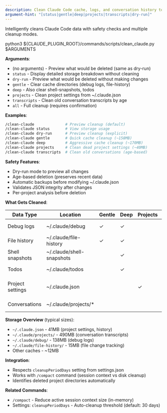 ```yaml
---
description: Clean Claude Code cache, logs, and conversation history to free disk space
argument-hint: "[status|gentle|deep|projects|transcripts|dry-run]"
---
```


Intelligently cleans Claude Code data with safety checks and multiple cleanup modes.

python3 ${CLAUDE_PLUGIN_ROOT}/commands/scripts/clean_claude.py $ARGUMENTS

**Arguments**:

- (no arguments) - Preview what would be deleted (same as dry-run)
- `status` - Display detailed storage breakdown without cleaning
- `dry-run` - Preview what would be deleted without making changes
- `gentle` - Clear cache directories (debug logs, file-history)
- `deep` - Also clear shell-snapshots, todos
- `projects` - Clean project settings from ~/.claude.json
- `transcripts` - Clean old conversation transcripts by age
- `all` - Full cleanup (requires confirmation)

**Examples**:

```bash
/clean-claude              # Preview cleanup (default)
/clean-claude status       # View storage usage
/clean-claude dry-run      # Preview cleanup (explicit)
/clean-claude gentle       # Quick cache cleanup (~158MB)
/clean-claude deep         # Aggressive cache cleanup (~170MB)
/clean-claude projects     # Clean dead project settings (~40MB)
/clean-claude transcripts  # Clean old conversations (age-based)
```

**Safety Features**:

- Dry-run mode to preview all changes
- Age-based deletion (preserves recent data)
- Automatic backups before modifying ~/.claude.json
- Validates JSON integrity after changes
- Per-project analysis before deletion

**What Gets Cleaned**:

| Data Type        | Location                  | Gentle | Deep | Projects | Transcripts | Safe?                       |
| ---------------- | ------------------------- | ------ | ---- | -------- | ----------- | --------------------------- |
| Debug logs       | ~/.claude/debug           | ✓      | ✓    |          |             | ✓ Regenerates               |
| File history     | ~/.claude/file-history    | ✓      | ✓    |          |             | ⚠️ Loses undo               |
| Shell snapshots  | ~/.claude/shell-snapshots |        | ✓    |          |             | ✓ Session only              |
| Todos            | ~/.claude/todos           |        | ✓    |          |             | ⚠️ Loses tasks              |
| Project settings | ~/.claude.json            |        |      | ✓        |             | ⚠️ Loses per-project config |
| Conversations    | ~/.claude/projects/\*     |        |      |          | ✓           | ⚠️ Loses history            |

**Storage Overview** (typical sizes):

- `~/.claude.json` - 41MB (project settings, history)
- `~/.claude/projects/` - 490MB (conversation transcripts)
- `~/.claude/debug/` - 138MB (debug logs)
- `~/.claude/file-history/` - 15MB (file change tracking)
- Other caches - ~12MB

**Integration**:

- Respects `cleanupPeriodDays` setting from settings.json
- Works with `/compact` command (session context vs disk cleanup)
- Identifies deleted project directories automatically

**Related Commands**:

- `/compact` - Reduce active session context size (in-memory)
- Settings: `cleanupPeriodDays` - Auto-cleanup threshold (default: 30 days)
